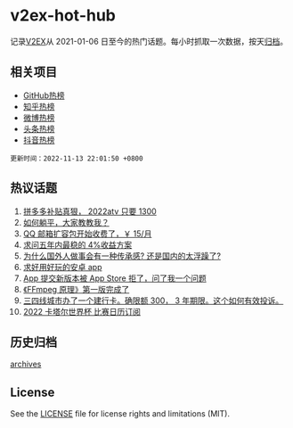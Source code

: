 # v2ex-hot-hub

 记录[V2EX](https://www.v2ex.com/)从 2021-01-06 日至今的热门话题。每小时抓取一次数据，按天[归档](archives)。
 
 ## 相关项目

- [GitHub热榜](https://github.com/lonnyzhang423/github-hot-hub)
- [知乎热榜](https://github.com/lonnyzhang423/zhihu-hot-hub)
- [微博热榜](https://github.com/lonnyzhang423/weibo-hot-hub)
- [头条热榜](https://github.com/lonnyzhang423/toutiao-hot-hub)
- [抖音热榜](https://github.com/lonnyzhang423/douyin-hot-hub)


 `更新时间：2022-11-13 22:01:50 +0800`

## 热议话题

1. [拼多多补贴真狠， 2022atv 只要 1300](https://www.v2ex.com/t/894824)
1. [如何躺平，大家教教我？](https://www.v2ex.com/t/894769)
1. [QQ 邮箱扩容包开始收费了，￥ 15/月](https://www.v2ex.com/t/894818)
1. [求问五年内最稳的 4%收益方案](https://www.v2ex.com/t/894842)
1. [为什么国外人做事会有一种传承感? 还是国内的太浮躁了?](https://www.v2ex.com/t/894894)
1. [求好用好玩的安卓 app](https://www.v2ex.com/t/894812)
1. [App 提交新版本被 App Store 拒了，问了我一个问题](https://www.v2ex.com/t/894848)
1. [《FFmpeg 原理》第一版完成了](https://www.v2ex.com/t/894803)
1. [三四线城市办了一个建行卡。确限额 300， 3 年期限。这个如何有效投诉。](https://www.v2ex.com/t/894810)
1. [2022 卡塔尔世界杯 比赛日历订阅](https://www.v2ex.com/t/894827)

## 历史归档

[archives](archives)

## License

See the [LICENSE](LICENSE) file for license rights and limitations (MIT).
